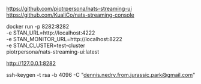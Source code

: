 https://github.com/piotrpersona/nats-streaming-ui
https://github.com/KualiCo/nats-streaming-console

docker run -p 8282:8282 \
-e STAN_URL=http://localhost:4222 \
-e STAN_MONITOR_URL=http://localhost:8222 \
-e STAN_CLUSTER=test-cluster \
piotrpersona/nats-streaming-ui:latest

http://127.0.0.1:8282


ssh-keygen -t rsa -b 4096 -C "dennis.nedry.from.jurassic.park@gmail.com"